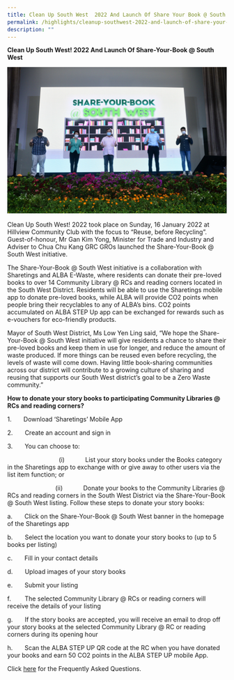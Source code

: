 ```yaml
---
title: Clean Up South West  2022 And Launch Of Share Your Book @ South West
permalink: /highlights/cleanup-southwest-2022-and-launch-of-share-your-book-southwest/
description: ""
---
```

**Clean Up South West! 2022 And Launch Of Share-Your-Book @ South West**

![Clean Up SW](/images/Highlights/DSC%20298120%20Jan%2022.jpg)

Clean Up South West! 2022 took place on Sunday, 16 January 2022 at Hillview Community Club with the focus to “Reuse, before Recycling”. Guest-of-honour, Mr Gan Kim Yong, Minister for Trade and Industry and Adviser to Chua Chu Kang GRC GROs launched the Share-Your-Book @ South West initiative.  

The Share-Your-Book @ South West initiative is a collaboration with Sharetings and ALBA E-Waste, where residents can donate their pre-loved books to over 14 Community Library @ RCs and reading corners located in the South West District. Residents will be able to use the Sharetings mobile app to donate pre-loved books, while ALBA will provide CO2 points when people bring their recyclables to any of ALBA’s bins. CO2 points accumulated on ALBA STEP Up app can be exchanged for rewards such as e-vouchers for eco-friendly products.

Mayor of South West District, Ms Low Yen Ling said, “We hope the Share-Your-Book @ South West initiative will give residents a chance to share their pre-loved books and keep them in use for longer, and reduce the amount of waste produced. If more things can be reused even before recycling, the levels of waste will come down. Having little book-sharing communities across our district will contribute to a growing culture of sharing and reusing that supports our South West district’s goal to be a Zero Waste community.”   

**How to donate your story books to participating Community Libraries @ RCs and reading corners?**

1.       Download ‘Sharetings’ Mobile App  
  
2.       Create an account and sign in

3.       You can choose to:

                              (i)            List your story books under the Books category in the Sharetings app to exchange with or give away to other users via the list item function; or

                            (ii)            Donate your books to the Community Libraries @ RCs and reading corners in the South West District via the Share-Your-Book @ South West listing. Follow these steps to donate your story books:

a.       Click on the Share-Your-Book @ South West banner in the homepage of the Sharetings app

b.       Select the location you want to donate your story books to (up to 5 books per listing)

c.       Fill in your contact details

d.       Upload images of your story books

e.       Submit your listing

f.        The selected Community Library @ RCs or reading corners will receive the details of your listing

g.       If the story books are accepted, you will receive an email to drop off your story books at the selected Community Library @ RC or reading corners during its opening hour

h.       Scan the ALBA STEP UP QR code at the RC when you have donated your books and earn 50 CO2 points in the ALBA STEP UP mobile App.

Click [here](/files/faq-share-your-book.pdf) for the Frequently Asked Questions.